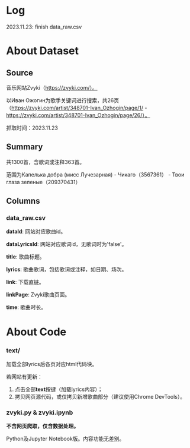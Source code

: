# Log

2023.11.23: finish data_raw.csv

# About Dataset

## Source

音乐网站Zvyki（https://zvyki.com/）。

以Иван Ожогин为歌手关键词进行搜索，共26页（https://zvyki.com/artist/348701-Ivan_Ozhogin/page/1/ - https://zvyki.com/artist/348701-Ivan_Ozhogin/page/26/）。

抓取时间：2023.11.23

## Summary

共1300首，含歌词或注释363首。

范围为Капелька добра (мисс Лучезарная) - Чикаго（3567361） - Твои глаза зеленые（209370431）

## Columns

### data_raw.csv

**dataId**: 网站对应歌曲id。

**dataLyricsId**: 网站对应歌词id，无歌词时为'false'。

**title**: 歌曲标题。

**lyrics**: 歌曲歌词，包括歌词或注释，如日期、场次。

**link**: 下载直链。

**linkPage**: Zvyki歌曲页面。

**time**: 歌曲时长。

# About Code

### text/

加载全部lyrics后各页对应html代码块。

若网站有更新：

1. 点击全部**text**按键（加载lyrics内容）；
2. 拷贝网页源代码，或仅拷贝新增歌曲部分（建议使用Chrome DevTools）。

### zvyki.py & zvyki.ipynb

**不含网页爬取，仅含数据处理。**

Python及Jupyter Notebook版。内容功能无差别。
